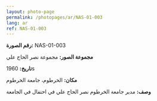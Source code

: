 ```yaml
---
layout: photo-page
permalink: /photopages/ar/NAS-01-003
lang: ar
ref: NAS-01-003
---
```


**رقم الصورة:** NAS-01-003

**مجموعة الصور:** مجموعة نصر الحاج علي

**تاريخ:**  1960s

**مكان:** الخرطوم، جامعة الخرطوم

**وصف:** مدير جامعة الخرطوم نصر الحاج علي في احتفال في الجامعة
